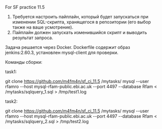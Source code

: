 For SF practice 11.5


1. Требуется настроить пайплайн, который будет запускаться при изменении SQL-скрипта, хранящегося в репозитории (его выбор также на ваше усмотрение).
2. Пайплайн должен запускать изменившийся скрипт и выводить результат запроса.


Задача решается через Docker. Dockerfile содержит образ jenkins:2.60.3, установлен mysql-client для проверки.


Команды сборки:


task1:

git clone https://github.com/m4fm4n/sf_ci_11.5 /mytasks/
mysql --user rfamro --host mysql-rfam-public.ebi.ac.uk --port 4497 --database Rfam < /mytasks/sqlquery_1.sql > /tmp/test1.log


task2:

git clone https://github.com/m4fm4n/sf_ci_11.5 /mytasks/
mysql --user rfamro --host mysql-rfam-public.ebi.ac.uk --port 4497 --database Rfam < /mytasks/sqlquery_2.sql > /tmp/test2.log

